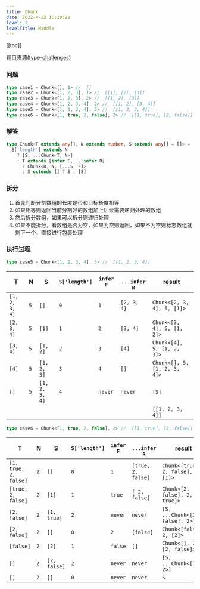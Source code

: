 ```yaml
---
title: Chunk 
date: 2022-4-22 16:29:22
level: 2
levelTitle: Middle
---
```


[[toc]]

[题目来源(type-challenges)](https://github.com/type-challenges/type-challenges/blob/main/questions/04499-medium-chunk/README.md)

### 问题

```typescript
type case1 = Chunk<[], 1> //  []
type case2 = Chunk<[1, 2, 3], 1> //  [[1], [2], [3]]
type case3 = Chunk<[1, 2, 3], 2> //  [[1, 2], [3]]
type case4 = Chunk<[1, 2, 3, 4], 2> //  [[1, 2], [3, 4]]
type case5 = Chunk<[1, 2, 3, 4], 5> //  [[1, 2, 3, 4]]
type case6 = Chunk<[1, true, 2, false], 2> //  [[1, true], [2, false]]
```

### 解答

```typescript
type Chunk<T extends any[], N extends number, S extends any[] = []> = 
  S['length'] extends N
    ? [S, ...Chunk<T, N>]
    : T extends [infer F, ...infer R]
      ? Chunk<R, N, [...S, F]>
      : S extends [] ? S : [S]
```

### 拆分
1. 首先判断分割数组的长度是否和目标长度相等
2. 如果相等则返回当前分割好的数组加上后续需要递归处理的数组
3. 然后拆分数组，如果可以拆分则递归处理
4. 如果不能拆分，看数组是否为空，如果为空则返回，如果不为空则标志数组就剩下一个，直接进行包裹处理

### 执行过程

```typescript
type case5 = Chunk<[1, 2, 3, 4], 5> //  [[1, 2, 3, 4]]
```

|T|N|S|`S['length']`|`infer F`|` ...infer R`|result|
| ---- | ---- | ---- | ---- | ---- | ---- | ---- |
|`[1, 2, 3, 4]`|`5`|`[]`|`0`|`1`|`[2, 3, 4]`|`Chunk<[2, 3, 4], 5, [1]>`|
|`[2, 3, 4]`|`5`|`[1]`|`1`|`2`|`[3, 4]`|`Chunk<[3, 4], 5, [1, 2]>`|
|`[3, 4]`|`5`|`[1, 2]`|`2`|`3`|`[4]`|`Chunk<[4], 5, [1, 2, 3]>`|
|`[4]`|`5`|`[1, 2, 3]`|`3`|`4`|`[]`|`Chunk<[], 5, [1, 2, 3, 4]>`|
|`[]`|`5`|`[1, 2, 3, 4]`|`4`|`never`|`never`|`[S]`|
|||||||`[[1, 2, 3, 4]]`|

```typescript
type case6 = Chunk<[1, true, 2, false], 2> //  [[1, true], [2, false]]
```
|T|N|S|`S['length']`|`infer F`|` ...infer R`|result|
| ---- | ---- | ---- | ---- | ---- | ---- | ---- |
|`[1, true, 2, false]`|`2`|`[]`|`0`|`1`|`[true, 2, false]`|`Chunk<[true, 2, false], 2, [1]>`|
|`[true, 2, false]`|`2`|`[1]`|`1`|`true`|`[ 2, false]`|`Chunk<[2, false], 2, [1, true]>`|
|`[2, false]`|`2`|`[1, true]`|`2`|`never`|`never`|`[S, ...Chunk<[2, false], 2>]`|
|`[2, false]`|`2`|`[]`|`0`|`2`|`[false]`|`Chunk<[false], 2, [2]>`|
|`[false]`|`2`|`[2]`|`1`|`false`|`[]`|`Chunk<[], 2, [2, false]>`|
|`[]`|`2`|`[2, false]`|`2`|`never`|`never`|`[S, ...Chunk<[], 2>]`|
|`[]`|`2`|`[]`|`0`|`never`|`never`|`S`|
